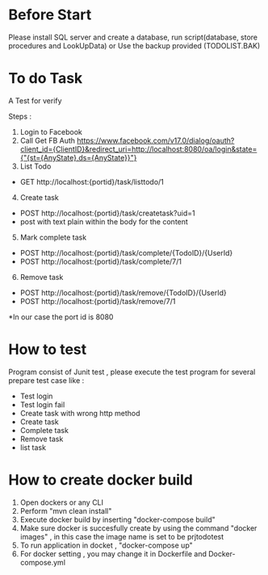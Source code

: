 # Before Start
Please install SQL server and create a database, run script(database, store procedures and LookUpData) or Use the backup provided (TODOLIST.BAK)

# To do Task
A Test for verify

Steps :
1. Login to Facebook
2. Call Get FB Auth https://www.facebook.com/v17.0/dialog/oauth?client_id={ClientID}&redirect_uri=http://localhost:8080/oa/login&state={"{st={AnyState},ds={AnyState}}"}
3. List Todo 
- GET http://localhost:{portid}/task/listtodo/1
4. Create task
- POST http://localhost:{portid}/task/createtask?uid=1
- post with text plain within the body for the content
5. Mark complete task
- POST http://localhost:{portid}/task/complete/{TodoID}/{UserId}
- POST http://localhost:{portid}/task/complete/7/1
6. Remove task
- POST http://localhost:{portid}/task/remove/{TodoID}/{UserId}
- POST http://localhost:{portid}/task/remove/7/1

*In our case the port id is 8080

# How to test
Program consist of Junit test , please execute the test program for several prepare test case like :
- Test login
- Test login fail
- Create task with wrong http method
- Create task
- Complete task
- Remove task
- list task

# How to create docker build
1. Open dockers or any CLI
2. Perform "mvn clean install"
3. Execute docker build by inserting "docker-compose build"
4. Make sure docker is succesfully create by using the command "docker images" , in this case the image name is set to be prjtodotest
5. To run application in docket , "docker-compose up"
6. For docker setting , you may change it in Dockerfile and Docker-compose.yml
